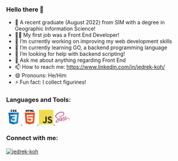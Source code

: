 ### Hello there 👋

- 🧑 A recent graduate (August 2022) from SIM with a degree in Geographic Information Science!
- 🧑‍💼 My first job was a Front End Developer!
- 🔭 I’m currently working on improving my web development skills
- 🌱 I’m currently learning GO, a backend programming language
- 🤔 I’m looking for help with backend scripting!
- 💬 Ask me about anything regarding Front End
- 📫 How to reach me: https://www.linkedin.com/in/jedrek-koh/
- 😄 Pronouns: He/Him
- ⚡ Fun fact: I collect figurines!


<h3 align="left">Languages and Tools:</h3>
<p align="left"> <a href="https://www.w3schools.com/css/" target="_blank" rel="noreferrer"> <img src="https://raw.githubusercontent.com/devicons/devicon/master/icons/css3/css3-original-wordmark.svg" alt="css3" width="40" height="40"/> </a> <a href="https://www.w3.org/html/" target="_blank" rel="noreferrer"> <img src="https://raw.githubusercontent.com/devicons/devicon/master/icons/html5/html5-original-wordmark.svg" alt="html5" width="40" height="40"/> </a> <a href="https://developer.mozilla.org/en-US/docs/Web/JavaScript" target="_blank" rel="noreferrer"> <img src="https://raw.githubusercontent.com/devicons/devicon/master/icons/javascript/javascript-original.svg" alt="javascript" width="40" height="40"/> </a> <a href="https://sass-lang.com" target="_blank" rel="noreferrer"> <img src="https://raw.githubusercontent.com/devicons/devicon/master/icons/sass/sass-original.svg" alt="sass" width="40" height="40"/> </a> </p>

<h3 align="left">Connect with me:</h3>
<p align="left">
<a href="https://linkedin.com/in/jedrek-koh" target="blank"><img align="center" src="https://raw.githubusercontent.com/rahuldkjain/github-profile-readme-generator/master/src/images/icons/Social/linked-in-alt.svg" alt="jedrek-koh" height="30" width="40" /></a>
</p>
